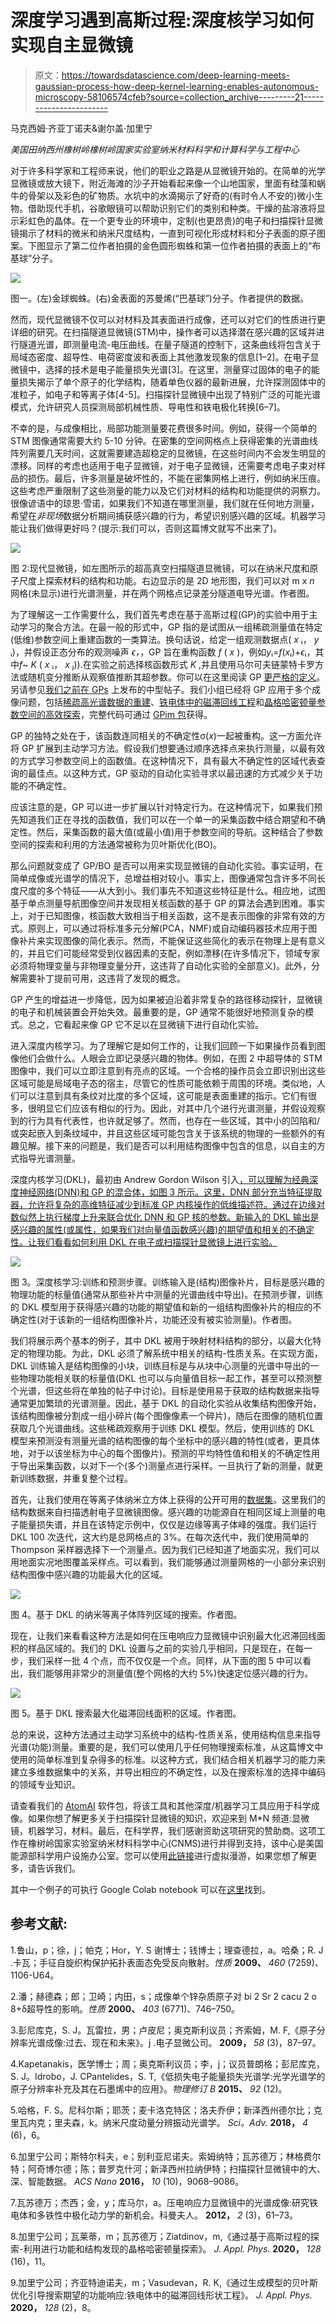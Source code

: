 # 深度学习遇到高斯过程:深度核学习如何实现自主显微镜

> 原文：<https://towardsdatascience.com/deep-learning-meets-gaussian-process-how-deep-kernel-learning-enables-autonomous-microscopy-58106574cfeb?source=collection_archive---------21----------------------->

马克西姆·齐亚丁诺夫&谢尔盖·加里宁

*美国田纳西州橡树岭橡树岭国家实验室纳米材料科学和计算科学与工程中心*

对于许多科学家和工程师来说，他们的职业之路是从显微镜开始的。在简单的光学显微镜或放大镜下，附近海滩的沙子开始看起来像一个山地国家，里面有硅藻和蜗牛的骨架以及彩色的矿物质。水坑中的水滴揭示了好奇的(有时令人不安的)微小生物。借助现代手机，谷歌眼镜可以帮助识别它们的类别和种类。干燥的盐溶液将显示彩虹色的晶体。在一个更专业的环境中，定制(也更昂贵)的电子和扫描探针显微镜揭示了材料的微米和纳米尺度结构，一直到可视化形成材料和分子表面的原子图案。下图显示了第二位作者拍摄的金色圆形蜘蛛和第一位作者拍摄的表面上的“布基球”分子。

![](img/c0d07eeadfbbb1e00e3c3e22859361f6.png)

图一。(左)金球蜘蛛。(右)金表面的苏曼烯(“巴基球”)分子。作者提供的数据。

然而，现代显微镜不仅可以对材料及其表面进行成像，还可以对它们的性质进行更详细的研究。在扫描隧道显微镜(STM)中，操作者可以选择潜在感兴趣的区域并进行隧道光谱，即测量电流-电压曲线。在量子隧道的控制下，这条曲线将包含关于局域态密度、超导性、电荷密度波和表面上其他激发现象的信息[1–2]。在电子显微镜中，选择的技术是电子能量损失光谱[3]。在这里，测量穿过固体的电子的能量损失揭示了单个原子的化学结构，随着单色仪器的最新进展，允许探测固体中的准粒子，如电子和等离子体[4-5]。扫描探针显微镜中出现了特别广泛的可能光谱模式，允许研究人员探测局部机械性质、导电性和铁电极化转换[6–7]。

不幸的是，与成像相比，局部功能测量要花费很多时间。例如，获得一个简单的 STM 图像通常需要大约 5-10 分钟。在密集的空间网格点上获得密集的光谱曲线阵列需要几天时间，这就需要建造超稳定的显微镜，在这些时间内不会发生明显的漂移。同样的考虑也适用于电子显微镜，对于电子显微镜，还需要考虑电子束对样品的损伤。最后，许多测量是破坏性的，不能在密集网格上进行，例如纳米压痕。这些考虑严重限制了这些测量的能力以及它们对材料的结构和功能提供的洞察力。很像谚语中的琼恩·雪诺，如果我们不知道在哪里测量，我们就在任何地方测量，希望在*非现场*数据分析期间捕获感兴趣的行为，希望识别感兴趣的区域。机器学习能让我们做得更好吗？(提示:我们可以，否则这篇博文就写不出来了)。

![](img/42927adfde31a8a2dd079e1549c483a2.png)

图 2:现代显微镜，如左图所示的超高真空扫描隧道显微镜，可以在纳米尺度和原子尺度上探索材料的结构和功能。右边显示的是 2D 地形图，我们可以对 m x *n* 网格(未显示)进行光谱测量，并在两个网格点记录差分隧道电导光谱。作者图。

为了理解这一工作需要什么，我们首先考虑在基于高斯过程(GP)的实验中用于主动学习的聚合方法。在最一般的形式中，GP 指的是试图从一组稀疏测量值在特定(低维)参数空间上重建函数的一类算法。换句话说，给定一组观测数据点( *x* ᵢ， *y* ᵢ)，并假设正态分布的观测噪声 *ϵ，*，GP 旨在重构函数 *f* ( *x* )，例如*y*ᵢ=*f*(*x*ᵢ)+*ϵ*ᵢ，其中*f*~ *K* ( *x* ᵢ， *x* ⱼ)).在实验之前选择核函数形式 *K* ,并且使用马尔可夫链蒙特卡罗方法或随机变分推断从观察值推断其超参数。你可以在这里阅读 GP [更严格的定义](http://www.gaussianprocess.org/gpml/chapters/)。另请参见[我们之前在 GPs](https://ziatdinovmax.medium.com/gaussian-process-first-step-towards-active-learning-in-physics-239a8b260579) 上发布的中型帖子。我们小组已经将 GP 应用于多个成像问题，包括[稀疏高光谱数据的重建](https://doi.org/10.1038/s41524-020-0289-6)、[铁电体中的磁滞回线工程](https://aip.scitation.org/doi/10.1063/5.0011917)和[晶格哈密顿量参数空间的高效探索](https://aip.scitation.org/doi/10.1063/5.0021762)，完整代码可通过 [GPim 包](https://github.com/ziatdinovmax/GPim)获得。

GP 的独特之处在于，该函数连同相关的不确定性σ(*x*)一起被重构。这一方面允许将 GP 扩展到主动学习方法。假设我们想要通过顺序选择点来执行测量，以最有效的方式学习参数空间上的函数值。在这种情况下，具有最大不确定性的区域代表查询的最佳点。以这种方式，GP 驱动的自动化实验寻求以最迅速的方式减少关于功能的不确定性。

应该注意的是，GP 可以进一步扩展以针对特定行为。在这种情况下，如果我们预先知道我们正在寻找的函数值，我们可以在一个单一的采集函数中结合期望和不确定性。然后，采集函数的最大值(或最小值)用于参数空间的导航。这种结合了参数空间的探索和利用的方法通常被称为贝叶斯优化(BO)。

那么问题就变成了 GP/BO 是否可以用来实现显微镜的自动化实验。事实证明，在简单成像或光谱学的情况下，总增益相对较小。事实上，图像通常包含许多不同长度尺度的多个特征——从大到小。我们事先不知道这些特征是什么。相应地，试图基于单点测量导航图像空间并发现相关核函数的基于 GP 的算法会遇到困难。事实上，对于已知图像，核函数大致相当于相关函数，这不是表示图像的非常有效的方式。原则上，可以通过将标准多元分解(PCA，NMF)或自动编码器技术应用于图像补片来实现图像的简化表示。然而，不能保证这些简化的表示在物理上是有意义的，并且它们可能经常受到仪器因素的支配，例如漂移(在许多情况下，领域专家必须将物理变量与非物理变量分开，这违背了自动化实验的全部意义)。此外，分解需要补丁提前可用，这违背了发现的概念。

GP 产生的增益进一步降低，因为如果被迫沿着非常复杂的路径移动探针，显微镜的电子和机械装置会开始失效。最重要的是，GP 通常不能很好地预测复杂的模式。总之，它看起来像 GP 它不足以在显微镜下进行自动化实验。

进入深度内核学习。为了理解它是如何工作的，让我们回顾一下如果操作员看到图像他们会做什么。人眼会立即记录感兴趣的物体。例如，在图 2 中超导体的 STM 图像中，我们可以立即注意到有亮点的区域。一个合格的操作员会立即识别出这些区域可能是局域电子态的宿主，尽管它的性质可能依赖于周围的环境。类似地，人们可以注意到具有条纹对比度的多个区域，这可能是表面重建的指示。它们有很多，很明显它们应该有相似的行为。因此，对其中几个进行光谱测量，并假设观察到的行为具有代表性，也许就足够了。然而，也存在一些区域，其中小的凹陷和/或突起嵌入到条纹域中，并且这些区域可能包含关于该系统的物理的一些额外的有趣见解。接下来的问题是，我们是否可以利用结构图像中包含的信息，以自主的方式指导光谱测量。

深度内核学习(DKL)，最初由 Andrew Gordon Wilson 引入[，可以理解为经典深度神经网络(DNN)和 GP 的混合体，如图 3 所示。这里，DNN 部分充当特征提取器，允许将复杂的高维特征减少到标准 GP 内核操作的低维描述符。通过在边缘对数似然上执行梯度上升来联合优化 DNN 和 GP 核的参数。新输入的 DKL 输出是感兴趣的属性(或属性，如果我们对向量值函数感兴趣)的期望值和相关的不确定性。让我们看看如何利用 DKL 在电子或扫描探针显微镜上进行实验。](https://arxiv.org/abs/1511.02222)

![](img/57c34649d528f8519734eba3e175e6c3.png)

图 3。深度核学习:训练和预测步骤。训练输入是(结构)图像补片，目标是感兴趣的物理功能的标量值(通常从那些补片中测量的光谱曲线中导出)。在预测步骤，训练的 DKL 模型用于获得感兴趣的功能的期望值和新的一组结构图像补片的相应的不确定性(对于该新的一组结构图像补片，功能还没有被实验测量)。作者图。

我们将展示两个基本的例子，其中 DKL 被用于映射材料结构的部分，以最大化特定的物理功能。为此，DKL 必须了解系统中相关的结构-性质关系。在实现方面，DKL 训练输入是结构图像的小块，训练目标是与从块中心测量的光谱中导出的一些物理功能相关联的标量值(DKL 也可以与向量值目标一起工作，甚至可以预测整个光谱，但这些将在单独的帖子中讨论)。目标是使用易于获取的结构数据来指导通常更加繁琐的光谱测量。因此，基于 DKL 的自动化实验从收集结构图像开始，该结构图像被分割成一组小碎片(每个图像像素一个碎片)，随后在图像的随机位置获取几个光谱曲线。这些稀疏观察用于训练 DKL 模型。然后，使用训练的 DKL 模型来预测没有测量光谱的结构图像的每个坐标中的感兴趣的特性(或者，更具体地，对于以该坐标为中心的每个图像片)。预测的平均特性值和相关的不确定性用于导出采集函数，以对下一个(多个)测量点进行采样。一旦执行了新的测量，就更新训练数据，并重复整个过程。

首先，让我们使用在等离子体纳米立方体上获得的公开可用的[数据集](https://zenodo.org/record/4433093#.YYDHPZ7MKuU)。这里我们的结构数据来自扫描透射电子显微镜图像。感兴趣的功能源自在相同区域上测量的电子能量损失谱，并且在该特定示例中，仅仅是边缘等离子体峰的强度。我们运行 DKL 100 次迭代，这大约是总网格点的 3%。在每次迭代中，我们使用简单的 Thompson 采样器选择下一个测量点。因为我们已经知道了地面实况，我们可以用地面实况地图覆盖采样点。可以看到，我们能够通过测量网格的一小部分来识别结构图像中感兴趣的功能最大化的区域。

![](img/58a1646829c3e0f6f5d347366be659cd.png)

图 4。基于 DKL 的纳米等离子体阵列区域的搜索。作者图。

现在，让我们来看看这种方法是如何在压电响应力显微镜中识别最大化迟滞回线面积的样品区域的。我们的 DKL 设置与之前的实验几乎相同，只是现在，在每一步，我们采样一批 4 个点，而不仅仅是一个点。同样，从下面的图 5 中可以看出，我们能够用非常少的测量值(整个网格的大约 5%)快速定位感兴趣的行为。

![](img/b9b2f0720bd43538ca5e7681a4ed0acb.png)

图 5。基于 DKL 搜索最大化磁滞回线面积的区域。作者图。

总的来说，这种方法通过主动学习系统中的结构-性质关系，使用结构信息来指导光谱(功能)测量。重要的是，我们可以使用几乎任何物理搜索标准，从这篇博文中使用的简单标准到复杂得多的标准。以这种方式，我们结合相关机器学习的能力来建立多维数据集中的关系，并导出相应的不确定性，以及在搜索标准的选择中编码的领域专业知识。

请查看我们的 [AtomAI](https://github.com/pycroscopy/atomai) 软件包，将该工具和其他深度/机器学习工具应用于科学成像。如果你想了解更多关于扫描探针显微镜的知识，欢迎来到 M*N 频道:显微镜，机器学习，材料。最后，在科学界，我们感谢资助这项研究的赞助商。这项工作在橡树岭国家实验室纳米材料科学中心(CNMS)进行并得到支持，该中心是美国能源部科学用户设施办公室。您可以使用[此链接](https://my.matterport.com/show/?m=MT819FqAwbT)进行虚拟漫游，如果您想了解更多，请告诉我们。

其中一个例子的可执行 Google Colab notebook 可以在[这里](https://colab.research.google.com/github/ziatdinovmax/notebooks_for_medium/blob/main/DKL_for_medium.ipynb)找到。

## **参考文献:**

1.鲁山，p；徐，j；帕克；Hor，Y. S 谢博士；钱博士；理查德拉，a。哈桑；R. J .卡瓦；手征自旋织构保护拓扑表面态免受反向散射。*性质* **2009、** *460* (7259)、1106-U64。

2.潘；赫德森；郎；卫崎；内田，s；成像单个锌杂质原子对 bi 2 Sr 2 cacu 2 o 8+δ超导性的影响。*性质* **2000、** *403* (6771)、746–750。

3.彭尼库克，S. J。瓦雷拉，男；卢皮尼；奥克斯利议员；齐索姆，M. F,《原子分辨率光谱成像:过去、现在和未来》。j .电子显微公司。 **2009，** *58* (3)，87–97。

4.Kapetanakis，医学博士；周；奥克斯利议员；李，j；议员普朗格；彭尼库克，S. J。Idrobo，J. CPantelides，S. T,《低损失电子能量损失光谱学:光学光谱学的原子分辨率补充及其在石墨烯中的应用》。*物理修订 B* **2015、** *92* (12)。

5.哈格，F. S。尼科尔斯；耶茨；麦卡洛克特区；洛夫乔伊；新泽西州德尔比；克里瓦内克；里夫森，k。纳米尺度动量分辨振动光谱学。 *Sci。Adv.* **2018，** *4* (6)，6。

6.加里宁公司；斯特尔科夫，e；别利亚尼诺夫。索姆纳特；瓦苏德万；林格费尔特；阿奇博尔德；陈；普罗克什河；新泽西州拉纳伊特；扫描探针显微镜中的大、深、智能数据。 *ACS Nano* **2016，** *10* (10)，9068–9086。

7.瓦苏德万；杰西；金，y；库马尔，a。压电响应力显微镜中的光谱成像:研究铁电体和多铁性中极化动力学的新机会。科曼夫人。 **2012，** *2* (3)，61–73。

8.加里宁公司；瓦莱蒂，m；瓦苏德万；Ziatdinov，m,《通过基于高斯过程的探索-利用进行功能和结构发现的晶格哈密顿量探索》。 *J. Appl. Phys.* **2020，** *128* (16)，11。

9.加里宁公司；齐亚特迪诺夫，m；Vasudevan，R. K,《通过生成模型的贝叶斯优化引导搜索期望的功能响应:铁电体中的磁滞回线形状工程》。 *J. Appl. Phys.* **2020，** *128* (2)，8。